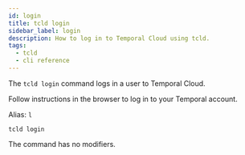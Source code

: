 ```yaml
---
id: login
title: tcld login
sidebar_label: login
description: How to log in to Temporal Cloud using tcld.
tags:
  - tcld
  - cli reference
---
```


The `tcld login` command logs in a user to Temporal Cloud.

Follow instructions in the browser to log in to your Temporal account.

Alias: `l`

`tcld login`

The command has no modifiers.

